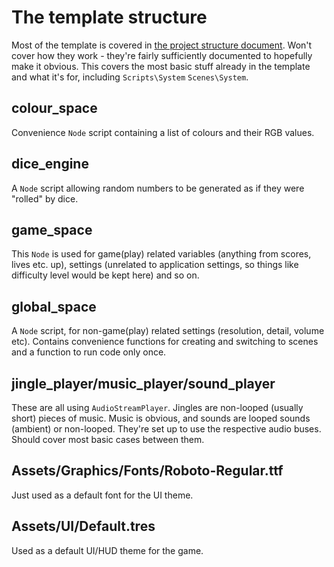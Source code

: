 # The template structure

Most of the template is covered in [the project structure document](Structure.txt). Won't cover how they work - they're fairly sufficiently documented to hopefully make it obvious. This covers the most basic stuff already in the template and what it's for, including `Scripts\System` `Scenes\System`.

## colour_space

Convenience `Node` script containing a list of colours and their RGB values.

## dice_engine

A `Node` script allowing random numbers to be generated as if they were "rolled" by dice.

## game_space

This `Node` is used for game(play) related variables (anything from scores, lives etc. up), settings (unrelated to application settings, so things like difficulty level would be kept here) and so on.

## global_space

A `Node` script, for non-game(play) related settings (resolution, detail, volume etc). Contains convenience functions for creating and switching to scenes and a function to run code only once.

## jingle_player/music_player/sound_player

These are all using `AudioStreamPlayer`. Jingles are non-looped (usually short) pieces of music. Music is obvious, and sounds are looped sounds (ambient) or non-looped. They're set up to use the respective audio buses. Should cover most basic cases between them.

## Assets/Graphics/Fonts/Roboto-Regular.ttf

Just used as a default font for the UI theme.

## Assets/UI/Default.tres

Used as a default UI/HUD theme for the game.
